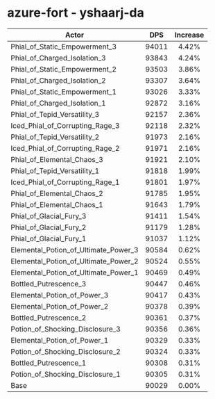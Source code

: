 # azure-fort - yshaarj-da
| Actor | DPS | Increase |
|---|:---:|:---:|
|Phial_of_Static_Empowerment_3|94011|4.42%|
|Phial_of_Charged_Isolation_3|93843|4.24%|
|Phial_of_Static_Empowerment_2|93503|3.86%|
|Phial_of_Charged_Isolation_2|93307|3.64%|
|Phial_of_Static_Empowerment_1|93026|3.33%|
|Phial_of_Charged_Isolation_1|92872|3.16%|
|Phial_of_Tepid_Versatility_3|92157|2.36%|
|Iced_Phial_of_Corrupting_Rage_3|92118|2.32%|
|Phial_of_Tepid_Versatility_2|91973|2.16%|
|Iced_Phial_of_Corrupting_Rage_2|91971|2.16%|
|Phial_of_Elemental_Chaos_3|91921|2.10%|
|Phial_of_Tepid_Versatility_1|91818|1.99%|
|Iced_Phial_of_Corrupting_Rage_1|91801|1.97%|
|Phial_of_Elemental_Chaos_2|91785|1.95%|
|Phial_of_Elemental_Chaos_1|91643|1.79%|
|Phial_of_Glacial_Fury_3|91411|1.54%|
|Phial_of_Glacial_Fury_2|91179|1.28%|
|Phial_of_Glacial_Fury_1|91037|1.12%|
|Elemental_Potion_of_Ultimate_Power_3|90584|0.62%|
|Elemental_Potion_of_Ultimate_Power_2|90524|0.55%|
|Elemental_Potion_of_Ultimate_Power_1|90469|0.49%|
|Bottled_Putrescence_3|90447|0.46%|
|Elemental_Potion_of_Power_3|90417|0.43%|
|Elemental_Potion_of_Power_2|90378|0.39%|
|Bottled_Putrescence_2|90361|0.37%|
|Potion_of_Shocking_Disclosure_3|90356|0.36%|
|Elemental_Potion_of_Power_1|90329|0.33%|
|Potion_of_Shocking_Disclosure_2|90324|0.33%|
|Bottled_Putrescence_1|90308|0.31%|
|Potion_of_Shocking_Disclosure_1|90305|0.31%|
|Base|90029|0.00%|
